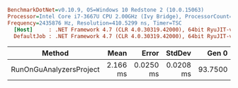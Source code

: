 ``` ini

BenchmarkDotNet=v0.10.9, OS=Windows 10 Redstone 2 (10.0.15063)
Processor=Intel Core i7-3667U CPU 2.00GHz (Ivy Bridge), ProcessorCount=4
Frequency=2435876 Hz, Resolution=410.5299 ns, Timer=TSC
  [Host]     : .NET Framework 4.7 (CLR 4.0.30319.42000), 64bit RyuJIT-v4.7.2115.0
  DefaultJob : .NET Framework 4.7 (CLR 4.0.30319.42000), 64bit RyuJIT-v4.7.2115.0


```
 |                        Method |     Mean |     Error |    StdDev |   Gen 0 | Allocated |
 |------------------------------ |---------:|----------:|----------:|--------:|----------:|
 | RunOnGuAnalyzersProject | 2.166 ms | 0.0250 ms | 0.0208 ms | 93.7500 | 196.07 KB |
